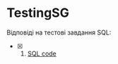 # TestingSG

Відповіді на тестові завдання SQL:

- [x] 1. [SQL code](https://github.com/traster2010/TestingSG/blob/master/sql/SQL_TEST_1.sql)